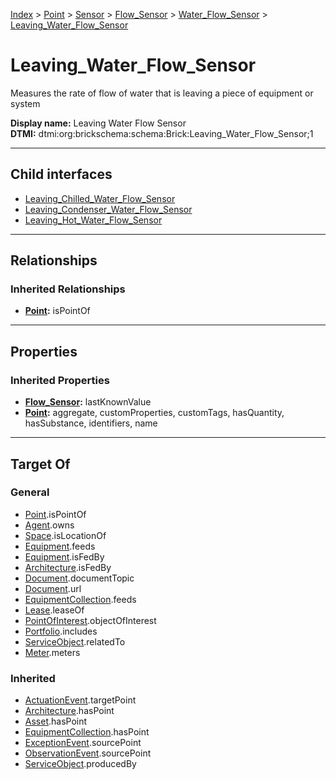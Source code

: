 [Index](../../../../../index.md) > [Point](../../../../Point.md) > [Sensor](../../../Sensor.md) > [Flow_Sensor](../../Flow_Sensor.md) > [Water_Flow_Sensor](../Water_Flow_Sensor.md) > [Leaving_Water_Flow_Sensor](#)
# Leaving_Water_Flow_Sensor

Measures the rate of flow of water that is leaving a piece of equipment or system


**Display name:** Leaving Water Flow Sensor<br />
**DTMI:** dtmi:org:brickschema:schema:Brick:Leaving_Water_Flow_Sensor;1

---

## Child interfaces
* [Leaving_Chilled_Water_Flow_Sensor](Leaving_Chilled_Water_Flow_Sensor.md)
* [Leaving_Condenser_Water_Flow_Sensor](Leaving_Condenser_Water_Flow_Sensor.md)
* [Leaving_Hot_Water_Flow_Sensor](Leaving_Hot_Water_Flow_Sensor.md)

---

## Relationships

### Inherited Relationships
* **[Point](../../../../Point.md):** isPointOf

---

## Properties

### Inherited Properties
* **[Flow_Sensor](../../Flow_Sensor.md):** lastKnownValue
* **[Point](../../../../Point.md):** aggregate, customProperties, customTags, hasQuantity, hasSubstance, identifiers, name

---

## Target Of
### General
* [Point](../../../../Point.md).isPointOf
* [Agent](../../../../../Agent/Agent.md).owns
* [Space](../../../../../Space/Space.md).isLocationOf
* [Equipment](../../../../../Asset/Equipment/Equipment.md).feeds
* [Equipment](../../../../../Asset/Equipment/Equipment.md).isFedBy
* [Architecture](../../../../../Space/Architecture/Architecture.md).isFedBy
* [Document](../../../../../Information/Document/Document.md).documentTopic
* [Document](../../../../../Information/Document/Document.md).url
* [EquipmentCollection](../../../../../Collection/Equipment-.md).feeds
* [Lease](../../../../../Event/Lease.md).leaseOf
* [PointOfInterest](../../../../../Information/PointOfInterest.md).objectOfInterest
* [Portfolio](../../../../../Collection/Portfolio.md).includes
* [ServiceObject](../../../../../Information/ServiceObject/ServiceObject.md).relatedTo
* [Meter](../../../../../Asset/Equipment/Meter/Meter.md).meters
### Inherited
* [ActuationEvent](../../../../../Event/Point-/ActuationEvent.md).targetPoint
* [Architecture](../../../../../Space/Architecture/Architecture.md).hasPoint
* [Asset](../../../../../Asset/Asset.md).hasPoint
* [EquipmentCollection](../../../../../Collection/Equipment-.md).hasPoint
* [ExceptionEvent](../../../../../Event/Point-/ExceptionEvent.md).sourcePoint
* [ObservationEvent](../../../../../Event/Point-/ObservationEvent.md).sourcePoint
* [ServiceObject](../../../../../Information/ServiceObject/ServiceObject.md).producedBy
